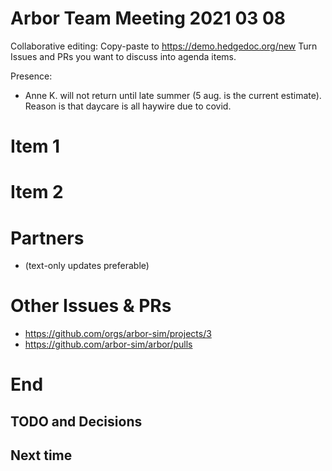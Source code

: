 Arbor Team Meeting 2021 03 08
=============================

Collaborative editing: Copy-paste to <https://demo.hedgedoc.org/new>
Turn Issues and PRs you want to discuss into agenda items.

Presence:

* Anne K. will not return until late summer (5 aug. is the current estimate). Reason is that daycare is all haywire due to covid.

Item 1
======



Item 2
======



Partners
========

* (text-only updates preferable)


Other Issues & PRs
==================

* https://github.com/orgs/arbor-sim/projects/3
* https://github.com/arbor-sim/arbor/pulls

End
===

TODO and Decisions
------------------



Next time
---------

